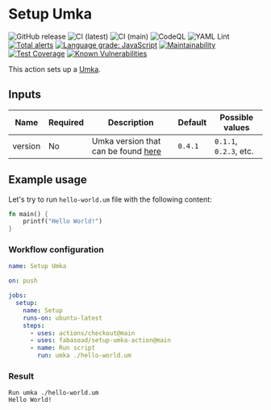 # Setup Umka

![GitHub release](https://img.shields.io/github/v/release/fabasoad/setup-umka-action?include_prereleases) ![CI (latest)](https://github.com/fabasoad/setup-umka-action/workflows/CI%20(latest)/badge.svg) ![CI (main)](https://github.com/fabasoad/setup-umka-action/workflows/CI%20(main)/badge.svg) ![CodeQL](https://github.com/fabasoad/setup-umka-action/workflows/CodeQL/badge.svg) ![YAML Lint](https://github.com/fabasoad/setup-umka-action/workflows/YAML%20Lint/badge.svg) [![Total alerts](https://img.shields.io/lgtm/alerts/g/fabasoad/setup-umka-action.svg?logo=lgtm&logoWidth=18)](https://lgtm.com/projects/g/fabasoad/setup-umka-action/alerts/) [![Language grade: JavaScript](https://img.shields.io/lgtm/grade/javascript/g/fabasoad/setup-umka-action.svg?logo=lgtm&logoWidth=18)](https://lgtm.com/projects/g/fabasoad/setup-umka-action/context:javascript) [![Maintainability](https://api.codeclimate.com/v1/badges/5dca8758e09a0aed2150/maintainability)](https://codeclimate.com/github/fabasoad/setup-umka-action/maintainability) [![Test Coverage](https://api.codeclimate.com/v1/badges/5dca8758e09a0aed2150/test_coverage)](https://codeclimate.com/github/fabasoad/setup-umka-action/test_coverage) [![Known Vulnerabilities](https://snyk.io/test/github/fabasoad/setup-umka-action/badge.svg?targetFile=package.json)](https://snyk.io/test/github/fabasoad/setup-umka-action?targetFile=package.json)

This action sets up a [Umka](https://github.com/vtereshkov/umka-lang).

## Inputs

| Name    | Required | Description                                                                             | Default | Possible values         |
|---------|----------|-----------------------------------------------------------------------------------------|---------|-------------------------|
| version | No       | Umka version that can be found [here](https://github.com/vtereshkov/umka-lang/releases) | `0.4.1` | `0.1.1`, `0.2.3`, etc.  |

## Example usage

Let's try to run `hello-world.um` file with the following content:

```rust
fn main() {
    printf("Hello World!")
}
```

### Workflow configuration

```yaml
name: Setup Umka

on: push

jobs:
  setup:
    name: Setup
    runs-on: ubuntu-latest
    steps:
      - uses: actions/checkout@main
      - uses: fabasoad/setup-umka-action@main
      - name: Run script
        run: umka ./hello-world.um
```

### Result

```shell
Run umka ./hello-world.um
Hello World!
```

